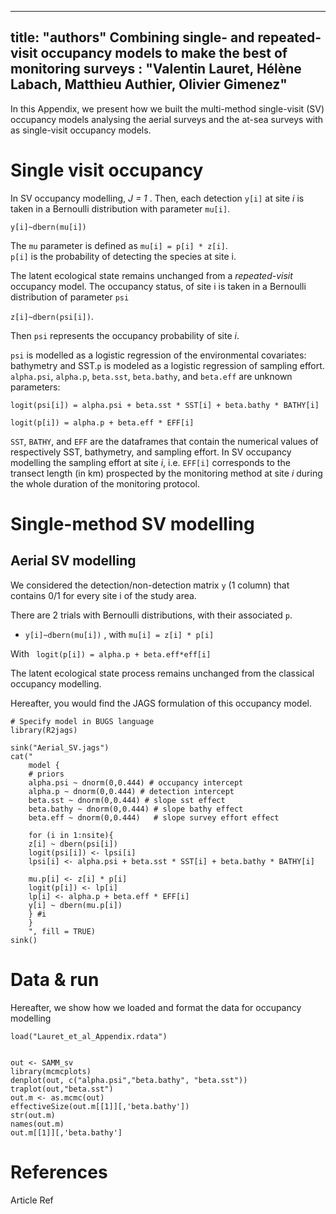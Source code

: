 
---
title: "authors"
Combining single- and repeated-visit occupancy models to make the best of monitoring surveys : "Valentin Lauret, Hélène Labach, Matthieu Authier, Olivier Gimenez"
---

In this Appendix, we present how we built the multi-method single-visit (SV) occupancy models analysing the aerial surveys and the at-sea surveys with as single-visit occupancy models.


# Single visit occupancy

In SV occupancy modelling, _J = 1_ . Then, each detection `y[i]` at site _i_ is taken in a Bernoulli distribution with parameter `mu[i]`.  

`y[i]~dbern(mu[i])`  

The `mu` parameter is defined as `mu[i] = p[i] * z[i]`.  
`p[i]` is the probability of detecting the species at site i.

The latent ecological state remains unchanged from a _repeated-visit_ occupancy model. The occupancy status, of site i is taken in a Bernoulli distribution of parameter `psi`  

`z[i]~dbern(psi[i])`.

Then `psi` represents the occupancy probability of site _i_.   

`psi` is modelled as a logistic regression of the environmental covariates: bathymetry and SST.`p` is modeled as a logistic regression of sampling effort. `alpha.psi`, `alpha.p`, `beta.sst`, `beta.bathy`, and `beta.eff` are unknown parameters:  

 `logit(psi[i]) = alpha.psi + beta.sst * SST[i] + beta.bathy * BATHY[i]`  
 
 `logit(p[i]) = alpha.p + beta.eff * EFF[i]`
 
 `SST`, `BATHY`, and `EFF` are the dataframes that contain the numerical values of respectively SST, bathymetry, and sampling effort. In SV occupancy modelling the sampling effort at site _i_, i.e. `EFF[i]` corresponds to the transect length (in km) prospected by the monitoring method at site _i_ during the whole duration of the monitoring protocol.

# Single-method SV modelling

## Aerial SV modelling  

We considered the detection/non-detection matrix `y` (1 column) that contains 0/1 for every site i of the study area.

There are 2 trials with Bernoulli distributions, with their associated `p`.


  * `y[i]~dbern(mu[i])` , with `mu[i] = z[i] * p[i]`  
  
With  ` logit(p[i]) = alpha.p + beta.eff*eff[i]`

The latent ecological state process remains unchanged from the classical occupancy modelling.
  
Hereafter, you would find the JAGS formulation of this occupancy model. 
 
```{r eval = FALSE}
# Specify model in BUGS language
library(R2jags)

sink("Aerial_SV.jags")
cat("
    model {
    # priors
    alpha.psi ~ dnorm(0,0.444) # occupancy intercept
    alpha.p ~ dnorm(0,0.444) # detection intercept 
    beta.sst ~ dnorm(0,0.444) # slope sst effect
    beta.bathy ~ dnorm(0,0.444)	# slope bathy effect
    beta.eff ~ dnorm(0,0.444)	# slope survey effort effect
    
    for (i in 1:nsite){
    z[i] ~ dbern(psi[i])
    logit(psi[i]) <- lpsi[i]
    lpsi[i] <- alpha.psi + beta.sst * SST[i] + beta.bathy * BATHY[i]
    
    mu.p[i] <- z[i] * p[i] 
    logit(p[i]) <- lp[i] 
    lp[i] <- alpha.p + beta.eff * EFF[i]
    y[i] ~ dbern(mu.p[i])
    } #i
    }
    ", fill = TRUE)
sink()
```

# Data & run

Hereafter, we show how we loaded and format the data for occupancy modelling

```{r}
load("Lauret_et_al_Appendix.rdata")


out <- SAMM_sv
library(mcmcplots)
denplot(out, c("alpha.psi","beta.bathy", "beta.sst"))
traplot(out,"beta.sst")
out.m <- as.mcmc(out)
effectiveSize(out.m[[1]][,'beta.bathy'])
str(out.m)
names(out.m)
out.m[[1]][,'beta.bathy']
```
# References 

Article Ref
